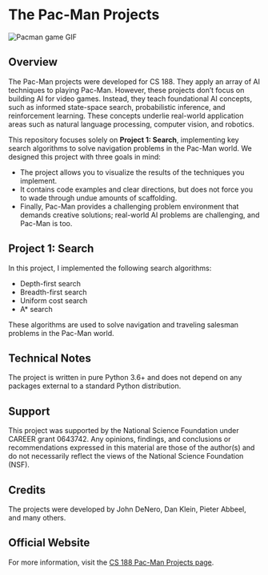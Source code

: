 # The Pac-Man Projects

![Pacman game GIF]((https://inst.eecs.berkeley.edu/~cs188/fa24/assets/images/pacman_game.gif))

## Overview

The Pac-Man projects were developed for CS 188. They apply an array of AI techniques to playing Pac-Man. However, these projects don’t focus on building AI for video games. Instead, they teach foundational AI concepts, such as informed state-space search, probabilistic inference, and reinforcement learning. These concepts underlie real-world application areas such as natural language processing, computer vision, and robotics.

This repository focuses solely on **Project 1: Search**, implementing key search algorithms to solve navigation problems in the Pac-Man world. We designed this project with three goals in mind:
- The project allows you to visualize the results of the techniques you implement.
- It contains code examples and clear directions, but does not force you to wade through undue amounts of scaffolding.
- Finally, Pac-Man provides a challenging problem environment that demands creative solutions; real-world AI problems are challenging, and Pac-Man is too.

## Project 1: Search
In this project, I implemented the following search algorithms:
- Depth-first search
- Breadth-first search
- Uniform cost search
- A* search

These algorithms are used to solve navigation and traveling salesman problems in the Pac-Man world.

## Technical Notes
The project is written in pure Python 3.6+ and does not depend on any packages external to a standard Python distribution.

## Support
This project was supported by the National Science Foundation under CAREER grant 0643742. Any opinions, findings, and conclusions or recommendations expressed in this material are those of the author(s) and do not necessarily reflect the views of the National Science Foundation (NSF).

## Credits
The projects were developed by John DeNero, Dan Klein, Pieter Abbeel, and many others.

## Official Website
For more information, visit the [CS 188 Pac-Man Projects page](https://inst.eecs.berkeley.edu/~cs188/fa24/projects/).

